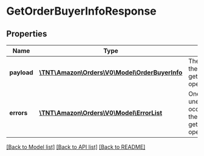 # GetOrderBuyerInfoResponse

## Properties
Name | Type | Description | Notes
------------ | ------------- | ------------- | -------------
**payload** | [**\TNT\Amazon\Orders\V0\Model\OrderBuyerInfo**](OrderBuyerInfo.md) | The payload for the getOrderBuyerInfo operation. | [optional] 
**errors** | [**\TNT\Amazon\Orders\V0\Model\ErrorList**](ErrorList.md) | One or more unexpected errors occurred during the getOrderBuyerInfo operation. | [optional] 

[[Back to Model list]](../README.md#documentation-for-models) [[Back to API list]](../README.md#documentation-for-api-endpoints) [[Back to README]](../README.md)


